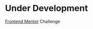 # Under Development

[Frontend Mentor](https://www.frontendmentor.io/challenges/multistep-form-YVAnSdqQBJ/hub) Challenge
